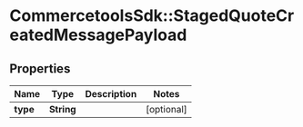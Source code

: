 # CommercetoolsSdk::StagedQuoteCreatedMessagePayload

## Properties
Name | Type | Description | Notes
------------ | ------------- | ------------- | -------------
**type** | **String** |  | [optional] 

